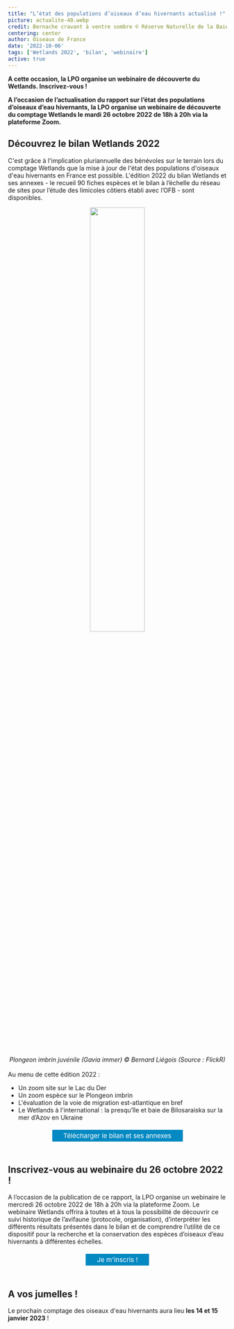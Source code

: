 ```yaml
---
title: "L’état des populations d’oiseaux d’eau hivernants actualisé !"
picture: actualite-40.webp
credit: Bernache cravant à ventre sombre © Réserve Naturelle de la Baie de Saint Brieuc - FlickR
centering: center
author: Oiseaux de France
date: '2022-10-06'
tags: ['Wetlands 2022', 'bilan', 'webinaire']
active: true
---
```


**A cette occasion, la LPO organise un webinaire de découverte du Wetlands. Inscrivez-vous !**

**A l’occasion de l’actualisation du rapport sur l’état des populations d’oiseaux d’eau hivernants, la LPO organise un webinaire de découverte du comptage Wetlands le mardi 26 octobre 2022 de 18h à 20h via la plateforme Zoom.**

## Découvrez le bilan Wetlands 2022

C'est grâce à l'implication pluriannuelle des bénévoles sur le terrain lors du comptage Wetlands que la mise à jour de l'état des populations d'oiseaux d'eau hivernants en France est possible. L'édition 2022 du bilan Wetlands et ses annexes - le recueil 90 fiches espèces et le bilan à l’échelle du réseau de sites pour l’étude des limicoles côtiers établi avec l’OFB - sont disponibles.

<center> <img class="InformativePagePicture" style="width: 50%" src="/news/actualite-40.webp"/>
<br />
<span> <i> <class="InformativePagePictureLegend">Plongeon imbrin juvénile (Gavia immer) © Bernard Liégois (Source : FlickR) </center> </i> </span>

<br />
Au menu de cette édition 2022 :
<ul style="list-style:">
<li>Un zoom site sur le Lac du Der</li>
<li>Un zoom espèce sur le Plongeon imbrin</li>
<li>L'évaluation de la voie de migration est-atlantique en bref</li>
<li>Le Wetlands à l'international : la presqu’île et baie de Bilosaraiska sur la mer d’Azov en Ukraine</li>
</ul>
 
 <html>
  <head>
    <title>Titre du document</title>
  </head>
  <style>
            .button {
        background-color: #0489c2;
        border-radius: 20px/1500px;
        color: white;
        padding: 4px 26px;
        text-align: center;
        text-decoration: bold;
        display: inline-block;
        font-size: 15px;
        margin: 4px 2px;
        cursor: pointer;
      }
        </style>
  <body>
  <center>
      <a href="https://www.lpo.fr/la-lpo-en-actions/connaissance-des-especes-sauvages/suivis-ornithologiques/oiseaux-d-eau/wetlands-international/telechargez-les-bilans-wetlands" class="button">Télécharger le bilan et ses annexes </a>
      </center>
  </body>
</html>
 <br />

## Inscrivez-vous au webinaire du 26 octobre 2022 !
 
 A l’occasion de la publication de ce rapport, la LPO organise un webinaire le mercredi 26 octobre 2022 de 18h à 20h via la plateforme Zoom.
Le webinaire Wetlands offrira à toutes et à tous la possibilité de découvrir ce suivi historique de l’avifaune (protocole, organisation), d’interpréter les différents résultats présentés dans le bilan et de comprendre l’utilité de ce dispositif pour la recherche et la conservation des espèces d’oiseaux d’eau hivernants à différentes échelles.
<br />
<html>
  <head>
    <title>Titre du document</title>
  </head>
  <style>
      .button {
        background-color: #0489c2;
        border-radius: ;
        color: white;
        padding: 4px 26px;
        text-align: center;
        text-decoration: none;
        display: inline-block;
        font-size: 15px;
        margin: 6px 2px;
        cursor: pointer;
      }
       </style>
  <body>
   <center>
   <div class="container"> 
    <a href="https://www.lpo.fr/la-lpo-en-actions/connaissance-des-especes-sauvages/suivis-ornithologiques/oiseaux-d-eau/wetlands-international/telechargez-les-bilans-wetlands" class="button">Je m'inscris !</a>
     </center>
  </body>
</html>
<br />

## A vos jumelles !
Le prochain comptage des oiseaux d'eau hivernants aura lieu **les 14 et 15 janvier 2023** !
